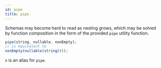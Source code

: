 ```yaml
---
id: pipe
title: pipe
---
```


Schemas may become hard to read as nesting grows, which may be solved by function composition in the form of the provided `pipe` utility function.

```ts
pipe(string, nullable, nonEmpty);
// is equivalent to
nonEmpty(nullable(string()));
```

`λ` is an alias for `pipe`.
